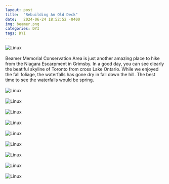```yaml
---
layout: post
title:  "Rebuilding An Old Deck"
date:   2024-06-24 18:52:52 -0400
img: beamer.png
categories: DYI
tags: DYI
---
```


![Linux]({{site.baseurl}}/images/beamer.png)
<br>
<br>
Beamer Memorial Conservation Area is just another amazing place to hike from the Niagara Escarpment in Grimsby. In a good day, you can see clearly the beatiful skyline of Toronto from cross Lake Ontario. While we enjoyed the fall foliage, the waterfalls has gone dry in fall down the hill. The best time to see the waterfalls would be spring.
<br>
<br>
![Linux]({{site.baseurl}}/images/beamer1.jpg)
<br>
<br>
![Linux]({{site.baseurl}}/images/beamer2.jpg)
<br>
<br>
![Linux]({{site.baseurl}}/images/beamer3.jpg)
<br>
<br>
![Linux]({{site.baseurl}}/images/beamer4.jpg)
<br>
<br>
![Linux]({{site.baseurl}}/images/beamer5.jpg)
<br>
<br>
![Linux]({{site.baseurl}}/images/beamer6.jpg)
<br>
<br>
![Linux]({{site.baseurl}}/images/beamer7.jpg)
<br>
<br>
![Linux]({{site.baseurl}}/images/beamer8.jpg)
<br>
<br>
![Linux]({{site.baseurl}}/images/beamer9.jpg)
